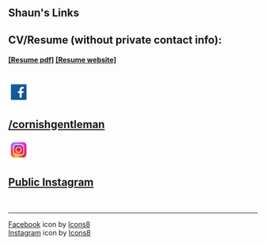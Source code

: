 ## Shaun's Links
 CV/Resume (without private contact info):
<Br> <h4>
[[Resume pdf]](https://stf.rodeo/resume.pdf) [[Resume website]](https://resume.stf.rodeo)
<Br></br>
---
<img src="Resources/icons8-facebook-48.png" width="42" height="42">
<H2> <a href="https://www.facebook.com/cornishgentleman">/cornishgentleman </a></H2>
<img src="Resources/icons8-instagram-94.png" width="42" height="42">

[Public Instagram](https://www.instagram.com/shaun.f.28)
---





<Br></a>
*** 

<a target="_blank" href="https://icons8.com/icon/yGcWL8copNNQ/facebook">Facebook</a> icon by <a target="_blank" href="https://icons8.com">Icons8</a><br>
<a target="_blank" href="https://icons8.com/icon/nj0Uj45LGUYh/instagram">Instagram</a> icon by <a target="_blank" href="https://icons8.com">Icons8</a>
